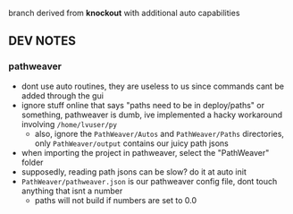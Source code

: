 branch derived from **knockout** with additional auto capabilities

## DEV NOTES
### pathweaver
- dont use auto routines, they are useless to us since commands cant be added through the gui
- ignore stuff online that says "paths need to be in deploy/paths" or something, pathweaver is dumb, ive implemented a hacky workaround involving `/home/lvuser/py`
    - also, ignore the `PathWeaver/Autos` and `PathWeaver/Paths` directories, only `PathWeaver/output` contains our juicy path jsons
- when importing the project in pathweaver, select the "PathWeaver" folder
- supposedly, reading path jsons can be slow? do it at auto init
- `PathWeaver/pathweaver.json` is our pathweaver config file, dont touch anything that isnt a number
    - paths will not build if numbers are set to 0.0